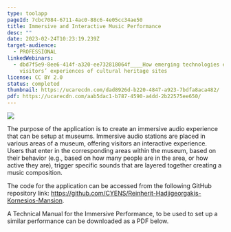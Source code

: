 ```yaml
---
type: toolapp
pageId: 7cbc7084-6711-4ac0-88c6-4e05cc34ae50
title: Immersive and Interactive Music Performance
desc: ""
date: 2023-02-24T10:23:19.239Z
target-audience:
  - PROFESSIONAL
linkedWebinars:
  - dbd7f5e9-8ee6-414f-a320-ee732818064f____How emerging technologies enhance
    visitors’ experiences of cultural heritage sites
license: CC BY 2.0
status: completed
thumbnail: https://ucarecdn.com/dad8926d-b220-4847-a923-7bdfa8aca482/
pdf: https://ucarecdn.com/aab5dac1-b787-4590-a4dd-2b22575ee650/
---
```

![](https://ucarecdn.com/cf4dd5aa-770e-4aa3-b26b-d8e0dcb258f5/)

The purpose of the application is to create an immersive audio experience that can be setup at museums. Immersive audio stations are placed in various areas of a museum, offering visitors an interactive experience. Users that enter in the corresponding areas within the museum, based on their behavior (e.g., based on how many people are in the area, or how active they are), trigger specific sounds that are layered together creating a music composition.

The code for the application can be accessed from the following GitHub repository link: <https://github.com/CYENS/Reinherit-Hadjigeorgakis-Kornesios-Mansion>.

A Technical Manual for the Immersive Performance, to be used to set up a similar performance can be downloaded as a PDF below.
